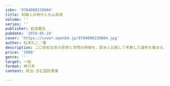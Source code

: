 ```yaml
---
isbn: '9784000239004'
title: 知識人の時代と丸山眞男
volume: ''
series: ''
publisher: 岩波書店
pubdate: '2019-05-24'
cover: 'https://cover.openbd.jp/9784000239004.jpg'
author: 松本礼二／著
description: 二〇世紀日本の思想と学問の特徴を，欧米と比較して考察した論考を集める．丸山真男論や翻訳論も収録．
price: '3000'
genre: ''
target: 一般
format: 単行本
content: 政治-含む国防軍事

---
```


